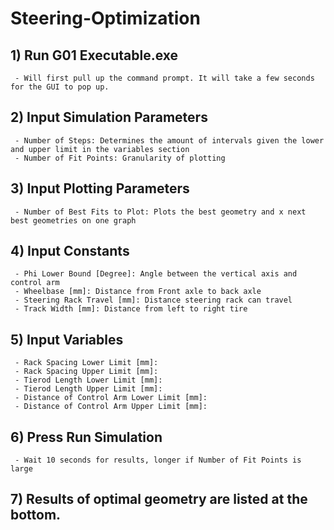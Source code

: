 # Steering-Optimization  
  
## 1) Run G01 Executable.exe  
     - Will first pull up the command prompt. It will take a few seconds for the GUI to pop up.
## 2) Input Simulation Parameters  
     - Number of Steps: Determines the amount of intervals given the lower and upper limit in the variables section  
     - Number of Fit Points: Granularity of plotting
## 3) Input Plotting Parameters
     - Number of Best Fits to Plot: Plots the best geometry and x next best geometries on one graph
## 4) Input Constants
     - Phi Lower Bound [Degree]: Angle between the vertical axis and control arm
     - Wheelbase [mm]: Distance from Front axle to back axle
     - Steering Rack Travel [mm]: Distance steering rack can travel
     - Track Width [mm]: Distance from left to right tire
## 5) Input Variables  
     - Rack Spacing Lower Limit [mm]: 
     - Rack Spacing Upper Limit [mm]:
     - Tierod Length Lower Limit [mm]:
     - Tierod Length Upper Limit [mm]:
     - Distance of Control Arm Lower Limit [mm]:
     - Distance of Control Arm Upper Limit [mm]:
## 6) Press Run Simulation
     - Wait 10 seconds for results, longer if Number of Fit Points is large
## 7) Results of optimal geometry are listed at the bottom.
